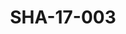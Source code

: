 ---
pid: SHA-17-003
title: SHA-17-003
language: en
collection: Sharhabil Ahmed
original_label: 
rights: Sharhabil Ahmed
location_of_original: Sharhabil Ahmed
photographer_or_studio: Studio Jack Kuwait
scanned_from: photograph 13 by 17.9
_date: '1964'
location: Kuwait
description: group of men after concert
additional_notes: 
permission_display: 'yes'
on_server: 'no'
on_website: 'no'
permalink: /photopages/en/SHA-17-003.html
layout: photo-page
---